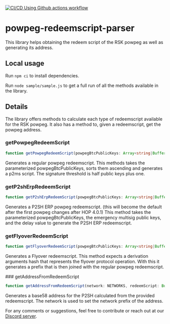 [![CI/CD Using Github actions workflow](https://github.com/rsksmart/powpeg-redeemscript-parser/actions/workflows/workflow.yml/badge.svg)](https://github.com/rsksmart/powpeg-redeemscript-parser/actions/workflows/workflow.yml)

# powpeg-redeemscript-parser

This library helps obtaining the redeem script of the RSK powpeg as well as generating its address.

## Local usage

Run `npm ci` to install dependencies.

Run `node sample/sample.js` to get a full run of all the methods available in the library.

## Details

The library offers methods to calculate each type of redeemscript available for the RSK powpeg. It also has a method to, given a redeemscript, get the powpeg address.

### getPowpegRedeemScript

```ts
function getPowpegRedeemScript(powpegBtcPublicKeys: Array<string|Buffer>): Buffer;
```

Generates a regular powpeg redeemscript.
This methods takes the parameterized powpegBtcPublicKeys, sorts them ascending and generates a p2ms script. The signature threshold is half public keys plus one.

### getP2shErpRedeemScript

```ts
function getP2shErpRedeemScript(powpegBtcPublicKeys: Array<string|Buffer>, emergencyBtcPublicKeys: Array<string|Buffer>, csvValue: number): Buffer;
```

Generates a P2SH ERP powpeg redeemscript. (this will become the default after the first powpeg changes after HOP 4.0.1)
This method takes the parameterized powpegBtcPublicKeys, the emergency multisig public keys, and the delay value to generate the P2SH ERP redeemscript.

### getFlyoverRedeemScript

```ts
function getFlyoverRedeemScript(powpegBtcPublicKeys: Array<string|Buffer>, derivationArgsHash: string): Buffer;
```

Generates a Flyover redeemscript.
This method expects a derivation arguments hash that represents the flyover protocol operation. With this it generates a prefix that is then joined with the regular powpeg redeemscript.

### getAddressFromRedeemScript

```ts
function getAddressFromRedeemScript(network: NETWORKS, redeemScript: Buffer): string;
```

Generates a base58 address for the P2SH calculated from the provided redeemscript. The network is used to set the network prefix of the address.

For any comments or suggestions, feel free to contribute or reach out at our [Discord server](https://discord.gg/rootstock).
